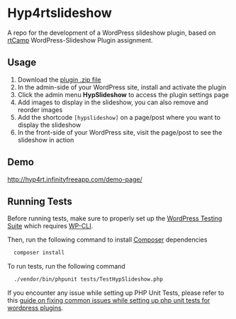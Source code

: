 # Hyp4rtslideshow

A repo for the development of a WordPress slideshow plugin, based on [rtCamp](https://rtcamp.com/) WordPress-Slideshow Plugin assignment.

## Usage

1. Download the [plugin .zip file](https://github.com/JuniorTak/hyp4rtslideshow/raw/main/hyp4rtslideshow.1.0.1.zip)
2. In the admin-side of your WordPress site, install and activate the plugin
3. Click the admin menu **HypSlideshow** to access the plugin settings page
4. Add images to display in the slideshow, you can also remove and reorder images
5. Add the shortcode `[hypslideshow]` on a page/post where you want to display the slideshow
6. In the front-side of your WordPress site, visit the page/post to see the slideshow in action

## Demo

http://hyp4rt.infinityfreeapp.com/demo-page/

## Running Tests

Before running tests, make sure to properly set up the [WordPress Testing Suite](https://make.wordpress.org/cli/handbook/misc/plugin-unit-tests/#running-tests-locally) which requires [WP-CLI](https://make.wordpress.org/cli/handbook/guides/installing/).

Then, run the following command to install [Composer](https://getcomposer.org/) dependencies

```bash
  composer install
```

To run tests, run the following command

```bash
  ./vendor/bin/phpunit tests/TestHypSlideshow.php
```

If you encounter any issue while setting up PHP Unit Tests, please refer to this [guide on fixing common issues while setting up php unit tests for wordpress plugins](https://sanjeebaryal.com.np/fixing-issues-while-setting-up-php-unit-tests-for-wordpress-plugins/).
